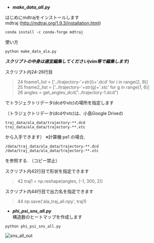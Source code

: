 - ***make_data_all.py***

はじめにmdtrajをインストールします   
mdtraj (http://mdtraj.org/1.9.3/installation.html)   
```
conda install -c conda-forge mdtraj
```
使い方
```
python make_data_ala.py
```
***スクリプトの中身は適宜編集してください(vim等で編集します)***

スクリプト内24-26行目   

> 24     fname1_list = ['../trajectory-'+str(i)+'.dcd' for i in range(2, 9)]   
> 25     fname2_list = ['../trajectory-'+str(g)+'.xtc' for g in range(1, 6)]   
> 26     angles = get_angles_dcd("../trajectory-1.dcd")

でトラジェクトリデータ(dcdやxtc)の場所を指定します   

（トラジェクトリデータ(dcdやxtc)は、小島Google Driveの
```
traj_data/ala_data/trajectory-**.dcd
traj_data/ala_data/trajectory-**.xtc
```
から入手できます）
※計算機 pe1 の場合,
```
/data/traj_data/ala_data/trajectory-**.dcd
/data/traj_data/ala_data/trajectory-**.xtc
```
を参照する. （コピー禁止）

スクリプト内42行目で形状を指定できます

> 42     traj1 = np.reshape(angles, (-1, 300, 2))   


スクリプト内44行目で出力名を指定できます

> 44     np.save('ala_traj_all.npy', traj1)   



- ***phi_psi_sns_all.py***   
構造数のヒートマップを作成します
```
python phi_psi_sns_all.py
```

![sns_all_out](https://user-images.githubusercontent.com/39581094/75693181-f376b580-5ce9-11ea-9c8a-bd52a03e628b.png)

